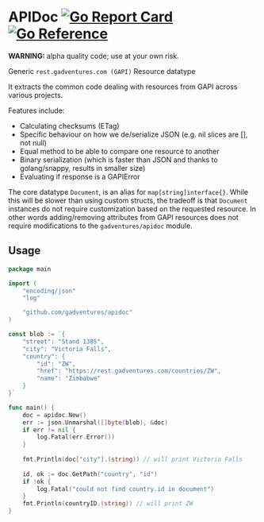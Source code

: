 APIDoc [![Go Report Card](https://goreportcard.com/badge/github.com/gadventures/apidoc)](https://goreportcard.com/report/github.com/gadventures/apidoc) [![Go Reference](https://pkg.go.dev/badge/github.com/gadventures/apidoc.svg)](https://pkg.go.dev/github.com/gadventures/apidoc)
======

**WARNING:** alpha quality code; use at your own risk.

Generic `rest.gadventures.com (GAPI)` Resource datatype

It extracts the common code dealing with resources from GAPI across various projects.

Features include:

* Calculating checksums (ETag)
* Specific behaviour on how we de/serialize JSON (e.g. nil slices are [], not null)
* Equal method to be able to compare one resource to another
* Binary serialization (which is faster than JSON and thanks to golang/snappy, results in smaller size)
* Evaluating if response is a GAPIError

The core datatype `Document`, is an alias for `map[string]interface{}`. While
this will be slower than using custom structs, the tradeoff is that `Document`
instances do not require customization based on the requested resource. In
other words adding/removing attributes from GAPI resources does not require
modifications to the `gadventures/apidoc` module.

Usage
-----

```go
package main

import (
	"encoding/json"
	"log"

	"github.com/gadventures/apidoc"
)

const blob := `{
    "street": "Stand 1385",
    "city": "Victoria Falls",
    "country": {
        "id": "ZW",
        "href": "https://rest.gadventures.com/countries/ZW",
        "name": "Zimbabwe"
    }
}`

func main() {
	doc = apidoc.New()
	err := json.Unmarshal([]byte(blob), &doc)
	if err != nil {
		log.Fatal(err.Error())
	}
	
	fmt.Println(doc["city"].(string)) // will print Victoria Falls
	
	id, ok := doc.GetPath("country", "id")
	if !ok {
		log.Fatal("could not find country.id in document")
	}
	fmt.Println(countryID.(string)) // will print ZW
}
```
